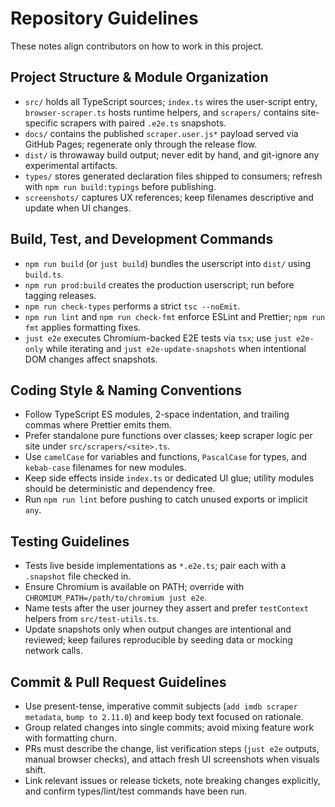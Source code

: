 # Repository Guidelines

These notes align contributors on how to work in this project.

## Project Structure & Module Organization
- `src/` holds all TypeScript sources; `index.ts` wires the user-script entry, `browser-scraper.ts` hosts runtime helpers, and `scrapers/` contains site-specific scrapers with paired `.e2e.ts` snapshots.
- `docs/` contains the published `scraper.user.js*` payload served via GitHub Pages; regenerate only through the release flow.
- `dist/` is throwaway build output; never edit by hand, and git-ignore any experimental artifacts.
- `types/` stores generated declaration files shipped to consumers; refresh with `npm run build:typings` before publishing.
- `screenshots/` captures UX references; keep filenames descriptive and update when UI changes.

## Build, Test, and Development Commands
- `npm run build` (or `just build`) bundles the userscript into `dist/` using `build.ts`.
- `npm run prod:build` creates the production userscript; run before tagging releases.
- `npm run check-types` performs a strict `tsc --noEmit`.
- `npm run lint` and `npm run check-fmt` enforce ESLint and Prettier; `npm run fmt` applies formatting fixes.
- `just e2e` executes Chromium-backed E2E tests via `tsx`; use `just e2e-only` while iterating and `just e2e-update-snapshots` when intentional DOM changes affect snapshots.

## Coding Style & Naming Conventions
- Follow TypeScript ES modules, 2-space indentation, and trailing commas where Prettier emits them.
- Prefer standalone pure functions over classes; keep scraper logic per site under `src/scrapers/<site>.ts`.
- Use `camelCase` for variables and functions, `PascalCase` for types, and `kebab-case` filenames for new modules.
- Keep side effects inside `index.ts` or dedicated UI glue; utility modules should be deterministic and dependency free.
- Run `npm run lint` before pushing to catch unused exports or implicit `any`.

## Testing Guidelines
- Tests live beside implementations as `*.e2e.ts`; pair each with a `.snapshot` file checked in.
- Ensure Chromium is available on PATH; override with `CHROMIUM_PATH=/path/to/chromium just e2e`.
- Name tests after the user journey they assert and prefer `testContext` helpers from `src/test-utils.ts`.
- Update snapshots only when output changes are intentional and reviewed; keep failures reproducible by seeding data or mocking network calls.

## Commit & Pull Request Guidelines
- Use present-tense, imperative commit subjects (`add imdb scraper metadata`, `bump to 2.11.0`) and keep body text focused on rationale.
- Group related changes into single commits; avoid mixing feature work with formatting churn.
- PRs must describe the change, list verification steps (`just e2e` outputs, manual browser checks), and attach fresh UI screenshots when visuals shift.
- Link relevant issues or release tickets, note breaking changes explicitly, and confirm types/lint/test commands have been run.
